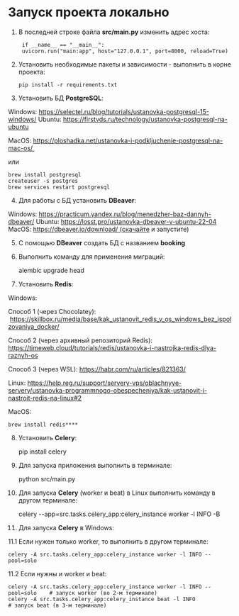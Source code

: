 # Запуск проекта локально

1. В последней строке файла **src/main.py**  изменить адрес хоста:

        if __name__ == "__main__":
        uvicorn.run("main:app", host="127.0.0.1", port=8000, reload=True)

2. Установить необходимые пакеты и зависимости - выполнить в корне проекта: 

       pip install -r requirements.txt

3. Установить БД **PostgreSQL**:

Windows: https://selectel.ru/blog/tutorials/ustanovka-postgresql-15-windows/
Ubuntu: https://firstvds.ru/technology/ustanovka-postgresql-na-ubuntu

MacOS: https://ploshadka.net/ustanovka-i-podkljuchenie-postgresql-na-mac-os/  

или

    brew install postgresql
    createuser -s postgres
    brew services restart postgresql

4. Для работы с БД установить **DBeaver**:

Windows: https://practicum.yandex.ru/blog/menedzher-baz-dannyh-dbeaver/
Ubuntu: https://losst.pro/ustanovka-dbeaver-v-ubuntu-22-04
MacOS: https://dbeaver.io/download/ (скачайте и запустите)

5. С помощью **DBeaver** создать БД с названием **booking**


6. Выполнить команду для применения миграций:


    alembic upgrade head

7. Установить **Redis**:

Windows:

Способ 1 (через Chocolatey):  https://skillbox.ru/media/base/kak_ustanovit_redis_v_os_windows_bez_ispolzovaniya_docker/

Способ 2 (через архивный репозиторий Redis): 
https://timeweb.cloud/tutorials/redis/ustanovka-i-nastrojka-redis-dlya-raznyh-os

Способ 3 (через WSL): https://habr.com/ru/articles/821363/

Linux: https://help.reg.ru/support/servery-vps/oblachnyye-servery/ustanovka-programmnogo-obespecheniya/kak-ustanovit-i-nastroit-redis-na-linux#2

MacOS: 

    brew install redis****

8. Установить **Celery**:


    pip install celery

9. Для запуска приложения выполнить в терминале:


    python src/main.py

10. Для запуска **Celery** (worker и beat) в Linux выполнить команду в другом терминале:


    celery --app=src.tasks.celery_app:celery_instance worker -l INFO -B

11. Для запуска **Celery** в Windows:

11.1 Если нужен только worker, то выполнить в другом терминале:

    celery -A src.tasks.celery_app:celery_instance worker -l INFO --pool=solo

11.2 Если нужны и worker и beat:

    celery -A src.tasks.celery_app:celery_instance worker -l INFO --pool=solo    # запуск worker (во 2-м терминале)
    celery -A src.tasks.celery_app:celery_instance beat -l INFO                  # запуск beat (в 3-м терминале)